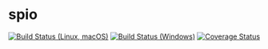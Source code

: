# spio

[![Build Status (Linux, macOS)](https://travis-ci.com/eliaskosunen/spio.svg)](https://travis-ci.com/eliaskosunen/spio)
[![Build Status (Windows)](https://ci.appveyor.com/api/projects/status/jejykd1ewk0mq4h5?svg=true)](https://ci.appveyor.com/project/eliaskosunen/spio)
[![Coverage Status](https://coveralls.io/repos/github/eliaskosunen/spio/badge.svg?branch=master)](https://coveralls.io/github/eliaskosunen/spio?branch=master)
